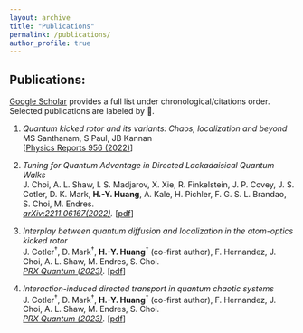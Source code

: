 ```yaml
---
layout: archive
title: "Publications"
permalink: /publications/
author_profile: true
---
```


## Publications:

<a href="https://scholar.google.com/citations?user=08WehAsAAAAJ&hl=en" target="_blank">Google Scholar</a> provides a full list under chronological/citations order. Selected publications are labeled by :dart:.

1. *Quantum kicked rotor and its variants: Chaos, localization and beyond* <br>
 MS Santhanam, S Paul, JB Kannan<br>
[<a href="https://www.sciencedirect.com/science/article/pii/S0370157322000047" target="_blank">Physics Reports 956 (2022)</a>] 

1. *Tuning for Quantum Advantage in Directed Lackadaisical Quantum Walks* <br>
J. Choi, A. L. Shaw, I. S. Madjarov, X. Xie, R. Finkelstein, J. P. Covey, J. S. Cotler, D. K. Mark, **H.-Y. Huang**, A. Kale, H. Pichler, F. G. S. L. Brandao, S. Choi, M. Endres. <br>
*<a href="https://arxiv.org/abs/2211.06167" target="_blank">arXiv:2211.06167(2022)</a>.* [<a href="https://arxiv.org/abs/2103.03535" target="_blank">pdf</a>]

1. *Interplay between quantum diffusion and localization in the atom-optics kicked rotor* <br>
J. Cotler<sup>$\dagger$</sup>, D. Mark<sup>$\dagger$</sup>, **H.-Y. Huang**<sup>$\dagger$</sup> (co-first author), F. Hernandez, J. Choi, A. L. Shaw, M. Endres, S. Choi.<br>
*<a href="https://journals.aps.org/prxquantum/abstract/10.1103/PRXQuantum.4.010311?ft=1" target="_blank">PRX Quantum (2023)</a>.*
[<a href="https://arxiv.org/abs/2103.03536" target="_blank">pdf</a>]


1. *Interaction-induced directed transport in quantum chaotic systems* <br>
J. Cotler<sup>$\dagger$</sup>, D. Mark<sup>$\dagger$</sup>, **H.-Y. Huang**<sup>$\dagger$</sup> (co-first author), F. Hernandez, J. Choi, A. L. Shaw, M. Endres, S. Choi.<br>
*<a href="https://journals.aps.org/prxquantum/abstract/10.1103/PRXQuantum.4.010311?ft=1" target="_blank">PRX Quantum (2023)</a>.*
[<a href="https://arxiv.org/abs/2103.03536" target="_blank">pdf</a>]
